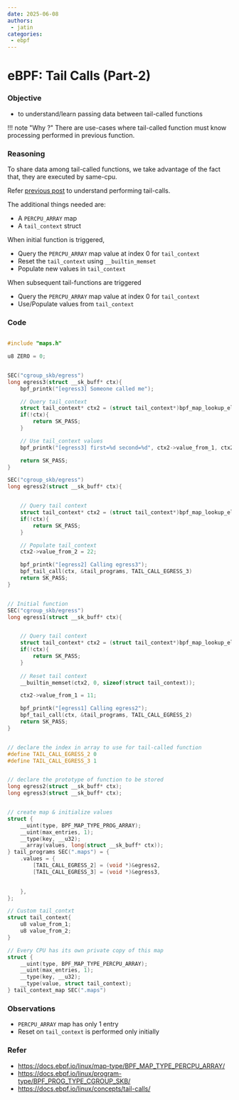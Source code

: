 ```yaml
---
date: 2025-06-08
authors:
 - jatin
categories:
 - ebpf
---
```


# eBPF: Tail Calls (Part-2)

### Objective

- to understand/learn passing data between tail-called functions

!!! note "Why ?"
    There are use-cases where tail-called function must know processing performed in previous function.



### Reasoning

To share data among tail-called functions, we take advantage of the fact that, they are executed by same-cpu.

Refer [previous post](./ebpf-tail-calls.md) to understand performing tail-calls.

The additional things needed are:

- A `PERCPU_ARRAY` map
- A `tail_context` struct

When initial function is triggered, 

- Query the `PERCPU_ARRAY` map value at index 0 for `tail_context`
- Reset the `tail_context` using `__builtin_memset`
- Populate new values in `tail_context`

When subsequent tail-functions are triggered

- Query the `PERCPU_ARRAY` map value at index 0 for `tail_context`
- Use/Populate values from `tail_context`

### Code


```c title="programs.h" linenums="1"

#include "maps.h"

u8 ZERO = 0;


SEC("cgroup_skb/egress")
long egress3(struct __sk_buff* ctx){
    bpf_printk("[egress3] Someone called me");

    // Query tail_context
    struct tail_context* ctx2 = (struct tail_context*)bpf_map_lookup_elem(&tail_context_map, &ZERO);
    if(!ctx){
        return SK_PASS;
    }

    // Use tail_context values
    bpf_printk("[egress3] first=%d second=%d", ctx2->value_from_1, ctx2->value_from_1);

    return SK_PASS;
}

SEC("cgroup_skb/egress")
long egress2(struct __sk_buff* ctx){


    // Query tail context
    struct tail_context* ctx2 = (struct tail_context*)bpf_map_lookup_elem(&tail_context_map, &ZERO);
    if(!ctx){
        return SK_PASS;
    }

    // Populate tail_context
    ctx2->value_from_2 = 22;

    bpf_printk("[egress2] Calling egress3");
    bpf_tail_call(ctx, &tail_programs, TAIL_CALL_EGRESS_3)
    return SK_PASS;
}


// Initial function
SEC("cgroup_skb/egress")
long egress1(struct __sk_buff* ctx){


    // Query tail context
    struct tail_context* ctx2 = (struct tail_context*)bpf_map_lookup_elem(&tail_context_map, &ZERO);
    if(!ctx){
        return SK_PASS;
    }
    
    // Reset tail context
    __builtin_memset(ctx2, 0, sizeof(struct tail_context));

    ctx2->value_from_1 = 11;

    bpf_printk("[egress1] Calling egress2");
    bpf_tail_call(ctx, &tail_programs, TAIL_CALL_EGRESS_2)
    return SK_PASS;
}

```


```c title="maps.h" linenums="1"

// declare the index in array to use for tail-called function
#define TAIL_CALL_EGRESS_2 0 
#define TAIL_CALL_EGRESS_3 1 


// declare the prototype of function to be stored
long egress2(struct __sk_buff* ctx);
long egress3(struct __sk_buff* ctx);


// create map & initialize values
struct {
	__uint(type, BPF_MAP_TYPE_PROG_ARRAY);
	__uint(max_entries, 1);
	__type(key, __u32);
	__array(values, long(struct __sk_buff* ctx));
} tail_programs SEC(".maps") = {
	.values = {
		[TAIL_CALL_EGRESS_2] = (void *)&egress2, 
		[TAIL_CALL_EGRESS_3] = (void *)&egress3,

        
	},
};  

// Custom tail_contxt
struct tail_context{
    u8 value_from_1;
    u8 value_from_2;
}

// Every CPU has its own private copy of this map
struct {
	__uint(type, BPF_MAP_TYPE_PERCPU_ARRAY);
	__uint(max_entries, 1);
	__type(key, __u32);
	__type(value, struct tail_context);
} tail_context_map SEC(".maps") 


```

### Observations

- `PERCPU_ARRAY` map has only 1 entry
- Reset on `tail_context` is performed only initially


### Refer

- https://docs.ebpf.io/linux/map-type/BPF_MAP_TYPE_PERCPU_ARRAY/
- https://docs.ebpf.io/linux/program-type/BPF_PROG_TYPE_CGROUP_SKB/
- https://docs.ebpf.io/linux/concepts/tail-calls/